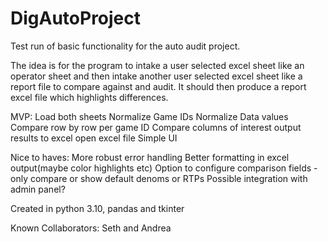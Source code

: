 # DigAutoProject
Test run of basic functionality for the auto audit project. 

The idea is for the program to intake a user selected excel sheet like an operator sheet and then intake another user selected excel sheet like a report file to compare against and audit. It should then produce a report excel file which highlights differences.

MVP:
Load both sheets
Normalize Game IDs
Normalize Data values
Compare row by row per game ID
Compare columns of interest
output results to excel
open excel file
Simple UI
 
Nice to haves:
More robust error handling
Better formatting in excel output(maybe color highlights etc)
Option to configure comparison fields - only compare or show default denoms or RTPs
Possible integration with admin panel?


Created in python 3.10, pandas and tkinter

Known Collaborators:
Seth and Andrea
